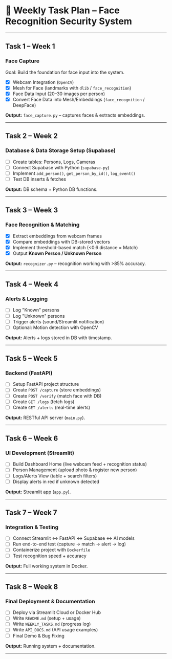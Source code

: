 # 📅 Weekly Task Plan – Face Recognition Security System  


---

##  Task 1 – Week 1  
### **Face Capture**  
Goal: Build the foundation for face input into the system.  

- [X] Webcam Integration (`OpenCV`)  
- [X] Mesh for Face (landmarks with `dlib` / `face_recognition`)  
- [X] Face Data Input (20–30 images per person)  
- [X] Convert Face Data into Mesh/Embeddings (`face_recognition` / DeepFace)  

**Output:** `face_capture.py` – captures faces & extracts embeddings.  

---

##  Task 2 – Week 2  
### **Database & Data Storage Setup (Supabase)**  

- [ ] Create tables: Persons, Logs, Cameras  
- [ ] Connect Supabase with Python (`supabase-py`)  
- [ ] Implement `add_person()`, `get_person_by_id()`, `log_event()`  
- [ ] Test DB inserts & fetches  

**Output:** DB schema + Python DB functions.  

---

##  Task 3 – Week 3  
### **Face Recognition & Matching**  

- [X] Extract embeddings from webcam frames  
- [X] Compare embeddings with DB-stored vectors  
- [X] Implement threshold-based match (<0.6 distance = Match)  
- [X] Output **Known Person / Unknown Person**  

**Output:** `recognizer.py` – recognition working with >85% accuracy.  

---

##  Task 4 – Week 4  
### **Alerts & Logging**  

- [ ] Log "Known" persons  
- [ ] Log "Unknown" persons  
- [ ] Trigger alerts (sound/Streamlit notification)  
- [ ] Optional: Motion detection with OpenCV  

**Output:** Alerts + logs stored in DB with timestamp.  

---

##  Task 5 – Week 5  
### **Backend (FastAPI)**  

- [ ] Setup FastAPI project structure  
- [ ] Create `POST /capture` (store embeddings)  
- [ ] Create `POST /verify` (match face with DB)  
- [ ] Create `GET /logs` (fetch logs)  
- [ ] Create `GET /alerts` (real-time alerts)  

**Output:** RESTful API server (`main.py`).  

---

##  Task 6 – Week 6  
### **UI Development (Streamlit)**  

- [ ] Build Dashboard Home (live webcam feed + recognition status)  
- [ ] Person Management (upload photo & register new person)  
- [ ] Logs/Alerts View (table + search filters)  
- [ ] Display alerts in red if unknown detected  

**Output:** Streamlit app (`app.py`).  

---

##  Task 7 – Week 7  
### **Integration & Testing**  

- [ ] Connect Streamlit ↔ FastAPI ↔ Supabase ↔ AI models  
- [ ] Run end-to-end test (capture → match → alert → log)  
- [ ] Containerize project with `Dockerfile`  
- [ ] Test recognition speed + accuracy  

**Output:** Full working system in Docker.  

---

##  Task 8 – Week 8  
### **Final Deployment & Documentation**  

- [ ] Deploy via Streamlit Cloud or Docker Hub  
- [ ] Write `README.md` (setup + usage)  
- [ ] Write `WEEKLY_TASKS.md` (progress log)  
- [ ] Write `API_DOCS.md` (API usage examples)  
- [ ] Final Demo & Bug Fixing  

**Output:** Running system + documentation.  

---
